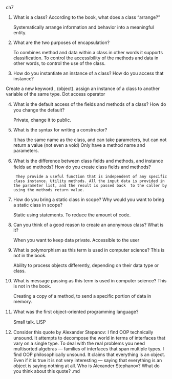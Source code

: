 ch7



1. What is a class? According to the book, what does a class “arrange?”

    Systematically arrange information and behavior into a meaningful entity. 

2. What are the two purposes of encapsulation?

    To combines method and data within  a class in other words it supports classification.
    To control the accessibility of the methods and data in other words, to control the use of the class.

3. How do you instantiate an instance of a class? How do you access that instance?

  Create a new keyword , (object). assign an  instance of a class to another variable of the same type.    Dot access operator  

4. What is the default access of the ﬁelds and methods of a class? How do you change the default?

    Private, change it to public.

5. What is the syntax for writing a constructor? 

    It has the same name as the class, and can take parameters, but can not return a value (not even a void)    Only have a method name and parameters. 

6. What is the diﬀerence between class ﬁelds and methods, and instance ﬁelds ad methods? How do you create class ﬁelds and methods?

        They provide a useful function that is independent of any specific class instance. Utility methods. All the input data is provided in the parameter list, and the result is passed back  to the caller by using the methods return value. 

7. How do you bring a static class in scope? Why would you want to bring a static class in scope?

     Static using statements. To reduce the amount of code.   

8. Can you think of a good reason to create an anonymous class? What is it?

    When you want to keep data private. Accessible to the user

9. What is polymorphism as this term is used in computer science? This is not in the book.

    Ability to process objects differently, depending on their data type or class. 

10. What is message passing as this term is used in computer science? This is not in the book.

    Creating a copy of a method, to send a specific portion of data in memory. 

11. What was the ﬁrst object-oriented programming language?

    Small talk. LISP

12. Consider this quote by Alexander Stepanov:
I ﬁnd OOP technically unsound. It attempts to decompose the world in terms of interfaces that vary on a single type. To deal with the real problems you need multisorted algebras — families of interfaces that span multiple types. I ﬁnd OOP philosophically unsound. It claims that everything is an object. Even if it is true it is not very interesting — saying that everything is an object is saying nothing at all.
Who is Alexander Stephanov? What do you think about this quote?
.md